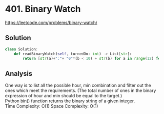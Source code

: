 # 401. Binary Watch

https://leetcode.com/problems/binary-watch/

## Solution
```python
class Solution:
    def readBinaryWatch(self, turnedOn: int) -> List[str]:
        return [str(a)+":"+ "0"*(b < 10) + str(b) for a in range(12) for b in range(60) if (bin(a) + bin(b)).count('1') == turnedOn]
```

## Analysis
One way is to list all the possible hour, min combination and filter out the ones which meet the requirements. (The total number of ones in the binary expression of hour and min should be equal to the target.)\
Python bin() function returns the binary string of a given integer.\
Time Complexity: O(1)
Space Complexity: O(1)
